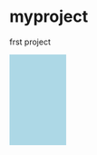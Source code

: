# myproject
frst project

<html>
<head>
<script>
function mouseover(obj){
obj.innerHTML='mouse over';
}
function mouseout(obj){
obj.innerHTML='mouse out';
}
</script>
</head>
<body>
<div id="div1" onmouseover="mouseover(this)" onmouseout="mouseout(this)" style="width:100px;height:100px;background-color:lightblue;text-align:center;padding-top:60px;"> 

</div>


 


</body>
</html>
